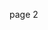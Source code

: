 page 2<grouped-questions source="labguidepage002C0ZxacMu" />
<grouped-questions source="labguidepage002O9uuKG4z" />
